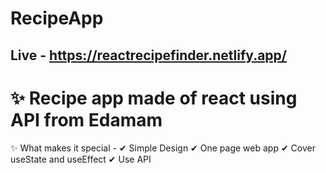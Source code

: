 # RecipeApp 

## Live - https://reactrecipefinder.netlify.app/

# ✨ Recipe app made of react using API from Edamam
✨ What makes it special -
✔ Simple Design
✔ One page web app
✔ Cover useState and useEffect
✔ Use API
